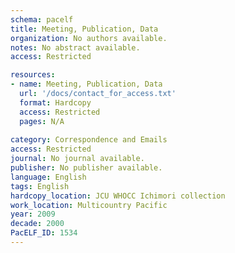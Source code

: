 ```yaml
---
schema: pacelf
title: Meeting, Publication, Data
organization: No authors available.
notes: No abstract available.
access: Restricted

resources:
- name: Meeting, Publication, Data
  url: '/docs/contact_for_access.txt'
  format: Hardcopy
  access: Restricted
  pages: N/A
 
category: Correspondence and Emails
access: Restricted
journal: No journal available.
publisher: No publisher available. 
language: English 
tags: English 
hardcopy_location: JCU WHOCC Ichimori collection
work_location: Multicountry Pacific
year: 2009
decade: 2000
PacELF_ID: 1534
---
```

